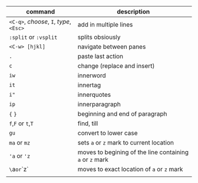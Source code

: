 | command                                 | description                                              |
| ---                                     | ---                                                      |
| `<C-q>`, _choose_, `I`, _type_, `<Esc>` | add in multiple lines                                    |
| `:split` or `:vsplit`                   | splits obsiously                                         |
| `<C-w> [hjkl]`                          | navigate between panes                                   |
| `.`                                     | paste last action                                        |
| `c`                                     | change (replace and insert)                              |
| `iw`                                    | innerword                                                |
| `it`                                    | innertag                                                 |
| `i"`                                    | innerquotes                                              |
| `ip`                                    | innerparagraph                                           |
| `{` `}`                                 | beginning and end of paragraph                           |
| `f`,`F` or `t`,`T`                      | find, till                                               |
| `gu`                                    | convert to lower case                                    |
| `ma` or `mz`                            | sets `a` or `z` mark to current location                 |
| `'a` or `'z`                            | moves to begining of the line containing `a` or `z` mark |
| `\`a` or `\`z`                          | moves to exact location of `a` or `z` mark               |
|                                         |                                                          |
